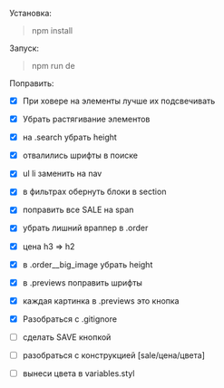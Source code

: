 Установка:
> npm install

Запуск:
> npm run de

Поправить:

- [x] При ховере на элементы лучше их подсвечивать
- [x] Убрать растягивание элементов
- [x] на .search убрать height
- [x] отвалились шрифты в поиске
- [x] ul li заменить на nav
- [x] в фильтрах обернуть блоки в section
- [x] поправить все SALE на span
- [x] убрать лишний враппер в .order
- [x] цена h3 => h2
- [x] в .order__big_image убрать height
- [x] в .previews поправить шрифты
- [x] каждая картинка в .previews это кнопка
- [x] Разобраться с .gitignore
- [ ] сделать SAVE кнопкой
- [ ] разобраться с конструкцией [sale/цена/цвета]
- [ ] вынеси цвета в variables.styl

